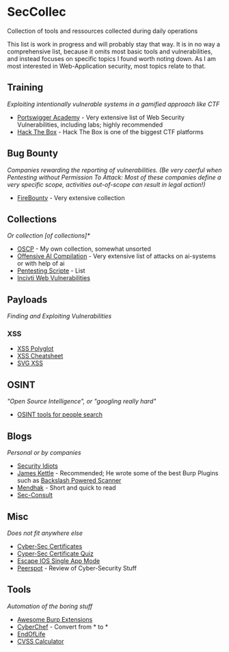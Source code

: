 # SecCollec

Collection of tools and ressources collected during daily operations 

This list is work in progress and will probably stay that way. It is in no way a comprehensive list, because it omits most basic tools and vulnerabilities, and instead focuses on specific topics I found worth noting down. As I am most interested in Web-Application security, most topics relate to that.

## Training

_Exploiting intentionally vulnerable systems in a gamified approach like CTF_

- [Portswigger Academy](https://portswigger.net/web-security) - Very extensive list of Web Security Vulnerabilities, including labs; highly recommended
- [Hack The Box](https://app.hackthebox.com/) - Hack The Box is one of the biggest CTF platforms

## Bug Bounty

_Companies rewarding the reporting of vulnerabilities. (Be very caerful when Pentesting without Permission To Attack: Most of these companies define a very specific scope, activities out-of-scope can result in legal action!)_

- [FireBounty](https://firebounty.com/) - Very extensive collection 

## Collections

_Or collection [of collections]*_

- [OSCP](OSCP.md) - My own collection, somewhat unsorted
- [Offensive AI Compilation](https://github.com/jiep/offensive-ai-compilation) - Very extensive list of attacks on ai-systems or with help of ai
- [Pentesting Scripte](https://github.com/leonteale/pentestpackage/tree/master) - List 
- [Incivti Web Vulnerabilities](https://www.invicti.com/learn/vulnerabilities/)

## Payloads

_Finding and Exploiting Vulnerabilities_

### XSS

- [XSS Polyglot](https://github.com/0xsobky/HackVault/wiki/Unleashing-an-Ultimate-XSS-Polyglot)
- [XSS Cheatsheet](https://portswigger.net/web-security/cross-site-scripting/cheat-sheet)
- [SVG XSS](https://svg.digi.ninja/)

## OSINT

_"Open Source Intelligence", or "googling really hard"_

- [OSINT tools for people search](https://molfar.com/en/blog/how-to-find-information-on-anyone-the-best-osint-tools-for-people-search)

## Blogs

_Personal or by companies_

- [Security Idiots](http://www.securityidiots.com/)
- [James Kettle](https://jameskettle.com/) - Recommended; He wrote some of the best Burp Plugins such as [Backslash Powered Scanner](https://portswigger.net/bappstore/9cff8c55432a45808432e26dbb2b41d8)
- [Mendhak](https://code.mendhak.com/) - Short and quick to read
- [Sec-Consult](https://sec-consult.com/de/blog/)

## Misc

_Does not fit anywhere else_

- [Cyber-Sec Certificates](https://pauljerimy.com/security-certification-roadmap/)
- [Cyper-Sec Certificate Quiz](https://cccure.education/sample-quiz)
- [Escape IOS Single App Mode](https://labs.withsecure.com/advisories/single-app-mode-bypass)
- [Peerspot](https://www.peerspot.com/) - Review of Cyber-Security Stuff

## Tools

_Automation of the boring stuff_

- [Awesome Burp Extensions](https://github.com/snoopysecurity/awesome-burp-extensions)
- [CyberChef](https://gchq.github.io/CyberChef/) - Convert from * to *
- [EndOfLife](https://endoflife.date/)
- [CVSS Calculator](https://www.first.org/cvss/calculator/3.1#CVSS:3.1/AV:N/AC:L/PR:N/UI:N/S:U/C:N/I:N/A:N)
